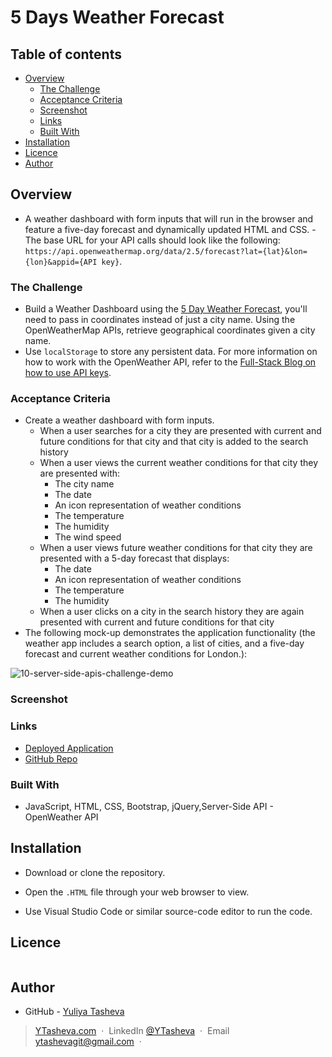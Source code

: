 # 5 Days Weather Forecast

## Table of contents

- [Overview](#overview)
  - [The Challenge](#the-challenge)
  - [Acceptance Criteria](#acceptance-criteria)
  - [Screenshot](#screenshot)
  - [Links](#links)
  - [Built With](#built-with)
- [Installation](#installation)
- [Licence](#licence)
- [Author](#author)

## Overview

- A weather dashboard with form inputs that will run in the browser and feature a five-day forecast and dynamically updated HTML and CSS.   - The base URL for your API calls should look like the following: `https://api.openweathermap.org/data/2.5/forecast?lat={lat}&lon={lon}&appid={API key}`.

### The Challenge

- Build a Weather Dashboard using the [5 Day Weather Forecast](https://openweathermap.org/forecast5), you'll need to pass in coordinates instead of just a city name. Using the OpenWeatherMap APIs, retrieve geographical coordinates given a city name.
- Use `localStorage` to store any persistent data. For more information on how to work with the OpenWeather API, refer to the [Full-Stack Blog on how to use API keys](https://coding-boot-camp.github.io/full-stack/apis/how-to-use-api-keys).
  
### Acceptance Criteria


* Create a weather dashboard with form inputs.
  * When a user searches for a city they are presented with current and future conditions for that city and that city is added to the search history
  * When a user views the current weather conditions for that city they are presented with:
    * The city name
    * The date
    * An icon representation of weather conditions
    * The temperature
    * The humidity
    * The wind speed
  * When a user views future weather conditions for that city they are presented with a 5-day forecast that displays:
    * The date
    * An icon representation of weather conditions
    * The temperature
    * The humidity
  * When a user clicks on a city in the search history they are again presented with current and future conditions for that city
* The following mock-up demonstrates the application functionality (the weather app includes a search option, a list of cities, and a five-day forecast and current weather conditions for London.):

  
 ![10-server-side-apis-challenge-demo](https://github.com/YTasheva/5-Days-Weather-Forecast/assets/148258557/6b4fc3ba-3ee6-40ce-9ec2-4e79ae40bded)


### Screenshot



### Links

- [Deployed Application](https://ytasheva.github.io/Weather-Forecast-Dashboard/)
- [GitHub Repo](https://github.com/YTasheva/Weather-Forecast-Dashboard)
   
### Built With

- JavaScript, HTML, CSS, Bootstrap, jQuery,Server-Side API - OpenWeather API

## Installation

* Download or clone the repository.

* Open the `.HTML` file through your web browser to view.

* Use Visual Studio Code or similar source-code editor to run the code.
 
## Licence

<a href="https://opensource.org/licenses/MIT"><img src="https://img.shields.io/badge/License-MIT-yellow.svg" alt=""></a>

## Author

- GitHub - [Yuliya Tasheva](https://github.com/YTasheva)

> [YTasheva.com](#) &nbsp;&middot;&nbsp;
> LinkedIn [@YTasheva](https://github.com/YTasheva) &nbsp;&middot;&nbsp;
> Email [ytashevagit@gmail.com](#) &nbsp;&middot;&nbsp;
